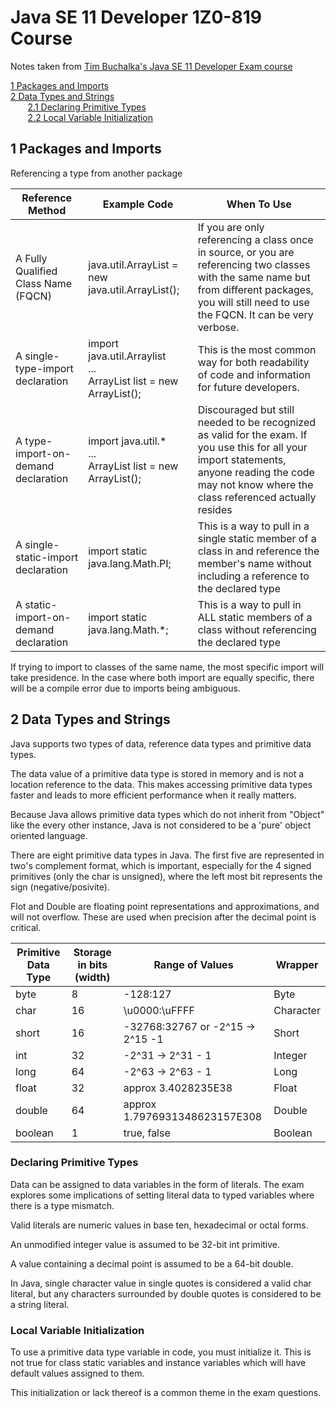 # Java SE 11 Developer 1Z0-819 Course

Notes taken from [Tim Buchalka's Java SE 11 Developer Exam course](https://tietoevry.udemy.com/course/java-se-11-developer-1z0-819-ocp-course-part-1/learn/lecture/23038174#overview)

[1 Packages and Imports](#1-packages-and-imports)  
[2 Data Types and Strings](#2-data-types-and-strings)  
&nbsp;&nbsp;&nbsp;&nbsp;&nbsp;&nbsp;&nbsp;[2.1 Declaring Primitive Types](#declaring-primitive-types)  
&nbsp;&nbsp;&nbsp;&nbsp;&nbsp;&nbsp;&nbsp;[2.2 Local Variable Initialization](#local-variable-initialization)


## 1 Packages and Imports

Referencing a type from another package

| **Reference Method** | **Example Code** | **When To Use** |
| --- | --- | --- |
|A Fully Qualified Class Name (FQCN) | java.util.ArrayList = new java.util.ArrayList(); | If you are only referencing a class once in source, or you are referencing two classes with the same name but from different packages, you will still need to use the FQCN. It can be very verbose. |
|A single-type-import declaration | import java.util.Arraylist </br> ... </br> ArrayList list = new ArrayList(); | This is the most common way for both readability of code and information for future developers. |
|A type-import-on-demand declaration | import java.util.* </br> ... </br> ArrayList list = new ArrayList(); | Discouraged but still needed to be recognized as valid for the exam. If you use this for all your import statements, anyone reading the code may not know where the class referenced actually resides |
|A single-static-import declaration | import static java.lang.Math.PI; | This is a way to pull in a single static member of a class in and reference the member's name without including a reference to the declared type |
|A static-import-on-demand declaration | import static java.lang.Math.*; | This is a way to pull in ALL static members of a class without referencing the declared type |

If trying to import to classes of the same name, the most specific import will take presidence. 
In the case where both import are equally specific, there will be a compile error due to imports being ambiguous. 

## 2 Data Types and Strings

Java supports two types of data, reference data types and primitive data types.

The data value of a primitive data type is stored in memory and is not a location reference to the data.
This makes accessing primitive data types faster and leads to more efficient performance when it really matters.

Because Java allows primitive data types which do not inherit from "Object" like the every other instance, Java is not 
considered to be a 'pure' object oriented language.

There are eight primitive data types in Java.
The first five are represented in two's complement format, which is important, especially for the 4 signed primitives
(only the char is unsigned), where the left most bit represents the sign (negative/posivite).

Flot and Double are floating point representations and approximations, and will not overflow. These are used when precision
after the decimal point is critical.

| **Primitive Data Type** | **Storage in bits (width)** | **Range of Values** | Wrapper |
| --- | --- | --- | --- |
|byte | 8 | -128:127 | Byte |
|char | 16 | \u0000:\uFFFF | Character |
|short | 16 | -32768:32767 or -2^15 -> 2^15 -1 | Short |
|int | 32 | -2^31 -> 2^31 - 1 | Integer |
|long | 64 | -2^63 -> 2^63 - 1 | Long |
|float | 32 | approx 3.4028235E38 | Float |
|double | 64 | approx 1.7976931348623157E308 | Double |
|boolean | 1 | true, false | Boolean |

### Declaring Primitive Types

Data can be assigned to data variables in the form of literals.
The exam explores some implications of setting literal data to typed variables where there is a type mismatch.

Valid literals are numeric values in base ten, hexadecimal or octal forms.

An unmodified integer value is assumed to be 32-bit int primitive.

A value containing a decimal point is assumed to be a 64-bit double.

In Java, single character value in single quotes is considered a valid char literal, but any characters surrounded by double
quotes is considered to be a string literal.

### Local Variable Initialization

To use a primitive data type variable in code, you must initialize it. 
This is not true for class static variables and instance variables which will have default values assigned to them.

This initialization or lack thereof is a common theme in the exam questions.



